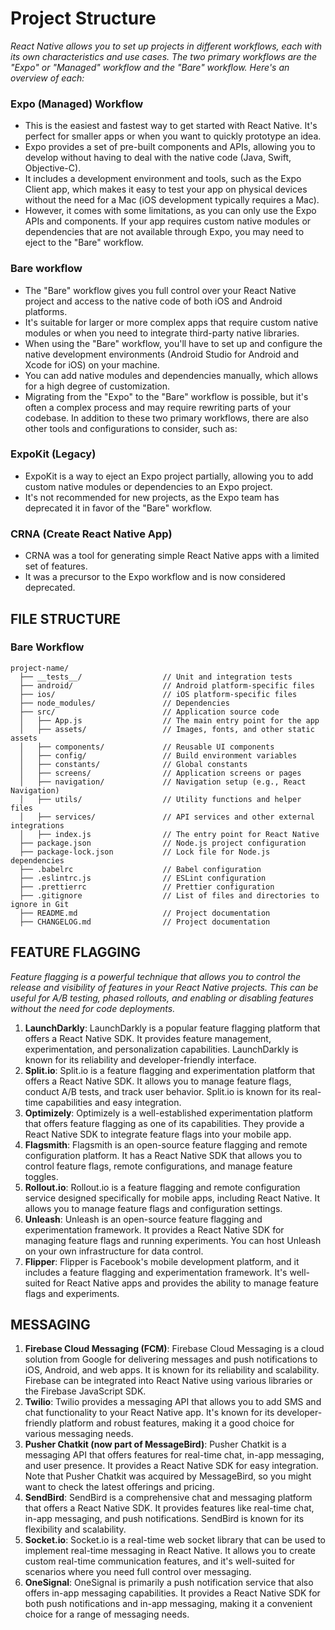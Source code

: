 # Project Structure

*React Native allows you to set up projects in different workflows, each with its own characteristics and use cases. The two primary workflows are the "Expo" or "Managed" workflow and the "Bare" workflow. Here's an overview of each:*

### Expo (Managed) Workflow
- This is the easiest and fastest way to get started with React Native. It's perfect for smaller apps or when you want to quickly prototype an idea.
- Expo provides a set of pre-built components and APIs, allowing you to develop without having to deal with the native code (Java, Swift, Objective-C).
- It includes a development environment and tools, such as the Expo Client app, which makes it easy to test your app on physical devices without the need for a Mac (iOS development typically requires a Mac).
- However, it comes with some limitations, as you can only use the Expo APIs and components. If your app requires custom native modules or dependencies that are not available through Expo, you may need to eject to the "Bare" workflow.

### Bare workflow
- The "Bare" workflow gives you full control over your React Native project and access to the native code of both iOS and Android platforms.
- It's suitable for larger or more complex apps that require custom native modules or when you need to integrate third-party native libraries.
- When using the "Bare" workflow, you'll have to set up and configure the native development environments (Android Studio for Android and Xcode for iOS) on your machine.
- You can add native modules and dependencies manually, which allows for a high degree of customization.
- Migrating from the "Expo" to the "Bare" workflow is possible, but it's often a complex process and may require rewriting parts of your codebase.
In addition to these two primary workflows, there are also other tools and configurations to consider, such as:

### ExpoKit (Legacy)
- ExpoKit is a way to eject an Expo project partially, allowing you to add custom native modules or dependencies to an Expo project.
- It's not recommended for new projects, as the Expo team has deprecated it in favor of the "Bare" workflow.

### CRNA (Create React Native App)
- CRNA was a tool for generating simple React Native apps with a limited set of features.
- It was a precursor to the Expo workflow and is now considered deprecated.


## FILE STRUCTURE
### Bare Workflow
```
project-name/
  ├── __tests__/                  // Unit and integration tests
  ├── android/                    // Android platform-specific files
  ├── ios/                        // iOS platform-specific files
  ├── node_modules/               // Dependencies
  ├── src/                        // Application source code
  │   ├── App.js                  // The main entry point for the app
  │   ├── assets/                 // Images, fonts, and other static assets
  │   ├── components/             // Reusable UI components
  │   ├── config/                 // Build environment variables
  │   ├── constants/              // Global constants
  │   ├── screens/                // Application screens or pages
  │   ├── navigation/             // Navigation setup (e.g., React Navigation)
  │   ├── utils/                  // Utility functions and helper files
  │   ├── services/               // API services and other external integrations
  │   ├── index.js                // The entry point for React Native
  ├── package.json                // Node.js project configuration
  ├── package-lock.json           // Lock file for Node.js dependencies
  ├── .babelrc                    // Babel configuration
  ├── .eslintrc.js                // ESLint configuration
  ├── .prettierrc                 // Prettier configuration
  ├── .gitignore                  // List of files and directories to ignore in Git
  ├── README.md                   // Project documentation
  ├── CHANGELOG.md                // Project documentation

```

## FEATURE FLAGGING
*Feature flagging is a powerful technique that allows you to control the release and visibility of features in your React Native projects. This can be useful for A/B testing, phased rollouts, and enabling or disabling features without the need for code deployments.*
1. **LaunchDarkly**: LaunchDarkly is a popular feature flagging platform that offers a React Native SDK. It provides feature management, experimentation, and personalization capabilities. LaunchDarkly is known for its reliability and developer-friendly interface.
2. **Split.io**: Split.io is a feature flagging and experimentation platform that offers a React Native SDK. It allows you to manage feature flags, conduct A/B tests, and track user behavior. Split.io is known for its real-time capabilities and easy integration.
3. **Optimizely**: Optimizely is a well-established experimentation platform that offers feature flagging as one of its capabilities. They provide a React Native SDK to integrate feature flags into your mobile app.
4. **Flagsmith**: Flagsmith is an open-source feature flagging and remote configuration platform. It has a React Native SDK that allows you to control feature flags, remote configurations, and manage feature toggles.
5. **Rollout.io**: Rollout.io is a feature flagging and remote configuration service designed specifically for mobile apps, including React Native. It allows you to manage feature flags and configuration settings.
6. **Unleash**: Unleash is an open-source feature flagging and experimentation framework. It provides a React Native SDK for managing feature flags and running experiments. You can host Unleash on your own infrastructure for data control.
7. **Flipper**: Flipper is Facebook's mobile development platform, and it includes a feature flagging and experimentation framework. It's well-suited for React Native apps and provides the ability to manage feature flags and experiments.

## MESSAGING
1. **Firebase Cloud Messaging (FCM)**: Firebase Cloud Messaging is a cloud solution from Google for delivering messages and push notifications to iOS, Android, and web apps. It is known for its reliability and scalability. Firebase can be integrated into React Native using various libraries or the Firebase JavaScript SDK.
2. **Twilio**: Twilio provides a messaging API that allows you to add SMS and chat functionality to your React Native app. It's known for its developer-friendly platform and robust features, making it a good choice for various messaging needs.
3. **Pusher Chatkit (now part of MessageBird)**: Pusher Chatkit is a messaging API that offers features for real-time chat, in-app messaging, and user presence. It provides a React Native SDK for easy integration. Note that Pusher Chatkit was acquired by MessageBird, so you might want to check the latest offerings and pricing.
4. **SendBird**: SendBird is a comprehensive chat and messaging platform that offers a React Native SDK. It provides features like real-time chat, in-app messaging, and push notifications. SendBird is known for its flexibility and scalability.
5. **Socket.io**: Socket.io is a real-time web socket library that can be used to implement real-time messaging in React Native. It allows you to create custom real-time communication features, and it's well-suited for scenarios where you need full control over messaging.
6. **OneSignal**: OneSignal is primarily a push notification service that also offers in-app messaging capabilities. It provides a React Native SDK for both push notifications and in-app messaging, making it a convenient choice for a range of messaging needs.